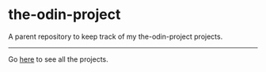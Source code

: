 # the-odin-project
A parent repository to keep track of my the-odin-project projects.

---
Go [here](https://yash2048.github.io/the-odin-project/) to see all the projects.